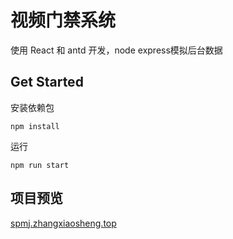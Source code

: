 # 视频门禁系统 #

使用 React 和 antd 开发，node express模拟后台数据

## Get Started ##

安装依赖包
```
npm install
```

运行
```
npm run start
```

## 项目预览 ##

[spmj.zhangxiaosheng.top](http://spmj.zhangxiaosheng.top?_blank)













